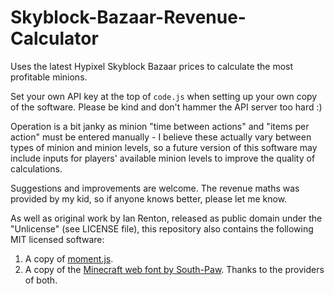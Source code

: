 # Skyblock-Bazaar-Revenue-Calculator
Uses the latest Hypixel Skyblock Bazaar prices to calculate the most profitable minions.

Set your own API key at the top of `code.js` when setting up your own copy of the software. Please be kind and don't hammer the API server too hard :)

Operation is a bit janky as minion "time between actions" and "items per action" must be entered manually - I believe these actually vary between types of minion and minion levels, so a future version of this software may include inputs for players' available minion levels to improve the quality of calculations.

Suggestions and improvements are welcome. The revenue maths was provided by my kid, so if anyone knows better, please let me know.

As well as original work by Ian Renton, released as public domain under the "Unlicense" (see LICENSE file), this repository also contains the following MIT licensed software:
1) A copy of [moment.js](https://momentjs.com/).
2) A copy of the [Minecraft web font by South-Paw](https://github.com/South-Paw/typeface-minecraft).
Thanks to the providers of both.
